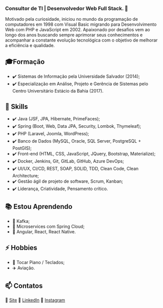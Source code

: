 ### Consultor de TI | Desenvolvedor Web Full Stack. 👋

Motivado pela curiosidade, iniciou no mundo da programação de computadores em 1998 com Visual Basic migrando para Desenvolvimento Web com PHP e JavaScript em 2002. Apaixonado por desafios vem ao longo dos anos buscando sempre aprimorar seus conhecimentos e acompanhar a constante evolução tecnológica com o objetivo de melhorar a eficiência e qualidade.

## 🎓Formação
- ✔️ Sistemas de Informação pela Universidade Salvador (2014);
- ✔️ Especialização em Análise, Projeto e Gerência de Sistemas pelo Centro Universitário Estácio da Bahia (2017).

## 🧰 Skills
- ✔️ Java (JSF, JPA, Hibernate, PrimeFaces);
- ✔️ Spring (Boot, Web, Data JPA, Security, Lombok, Thymeleaf);
- ✔️ PHP (Laravel, Joomla, WordPress);
- ✔️ Banco de Dados (MySQL, Oracle, SQL Server, PostgreSQL + PostGIS);
- ✔️ Front-end (HTML, CSS, JavaScript, JQuery, Bootstrap, Materialize);
- ✔️ Docker, Jenkins, Git, GitLab, GitHub, Azure DevOps;
- ✔️ UI/UX, CI/CD, REST, SOAP, SOLID, TDD, Clean Code, Clean Architecture;
- ✔️ Gestão ágil de projeto de software, Scrum, Kanban;
- ✔️ Liderança, Criatividade, Pensamento crítico.

## 📚 Estou Aprendendo
- 📙 Kafka;
- 📗 Microservices com Spring Cloud;
- 📘 Angular, React, React Native.

## ⚡ Hobbies
- 🎹 Tocar Piano / Teclados;
- ✈️ Aviação.

## 📫 Contatos
🔗 [Site](https://eduardobelem.com.br/)
🔗 [LinkedIn](https://www.linkedin.com/in/edumanoel/)
🔗 [Instagram](https://www.instagram.com/eduardobelemteclas/)
